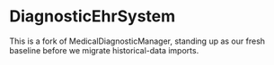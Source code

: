 # DiagnosticEhrSystem
This is a fork of MedicalDiagnosticManager, standing up as our fresh baseline before we migrate historical-data imports.
